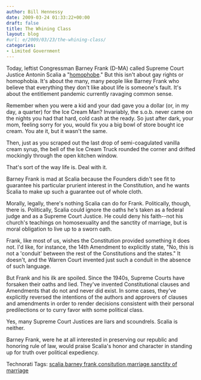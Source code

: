 ```yaml
---
author: Bill Hennessy
date: 2009-03-24 01:33:22+00:00
draft: false
title: The Whining Class
layout: blog
#url: e/2009/03/23/the-whining-class/
categories:
- Limited Government
---
```


Today, leftist Congressman Barney Frank (D-MA) called Supreme Court Justice Antonin Scalia a "[homophobe](https://hotair.com/archives/2009/03/23/video-barney-frank-calls-justice-scalia-a-homophobe/)." But this isn't about gay rights or homophobia. It's about the many, many people like Barney Frank who believe that everything they don't like about life is someone's fault. It's about the entitlement pandemic currently ravaging common sense.

Remember when you were a kid and your dad gave you a dollar (or, in my day, a quarter) for the Ice Cream Man? Invariably, the s.o.b. never came on the nights you had that hard, cold cash at the ready. So just after dark, your mom, feeling sorry for you, would fix you a big bowl of store bought ice cream. You ate it, but it wasn't the same. 

Then, just as you scraped out the last drop of semi-coagulated vanilla cream syrup, the bell of the Ice Cream Truck rounded the corner and drifted mockingly through the open kitchen window. 

That's sort of the way life is. Deal with it.

Barney Frank is mad at Scalia because the Founders didn't see fit to guarantee his particular prurient interest in the Constitution, and he wants Scalia to make up such a guarantee out of whole cloth.

Morally, legally, there's nothing Scalia can do for Frank. Politically, though, there is. Politically, Scalia could ignore the oaths he's taken as a federal judge and as a Supreme Court Justice. He could deny his faith--not his church's teachings on homosexuality and the sanctity of marriage, but is moral obligation to live up to a sworn oath. 

Frank, like most of us, wishes the Constitution provided something it does not. I'd like, for instance, the 14th Amendment to explicitly state, "No, this is not a 'conduit' between the rest of the Constitutions and the states." It doesn't, and the Warren Court invented just such a conduit in the absence of such language. 

But Frank and his ilk are spoiled. Since the 1940s, Supreme Courts have forsaken their oaths and lied. They've invented Constitutional clauses and Amendments that do not and never did exist. In some cases, they've explicitly reversed the intentions of the authors and approvers of clauses and amendments in order to render decisions consistent with their personal predilections or to curry favor with some political class.

Yes, many Supreme Court Justices are liars and scoundrels. Scalia is neither.

Barney Frank, were he at all interested in preserving our republic and honoring rule of law, would praise Scalia's honor and character in standing up for truth over political expediency.

Technorati Tags: [scalia](https://technorati.com/tags/scalia),[barney frank](https://technorati.com/tags/barney%20frank),[consitution](https://technorati.com/tags/consitution),[marriage](https://technorati.com/tags/marriage),[sanctity of marriage](https://technorati.com/tags/sanctity%20of%20marriage)
